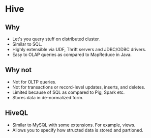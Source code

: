 # Hive

## Why

- Let's you query stuff on distributed cluster.
- Similar to SQL.
- Highly extensible via UDF, Thrift servers and JDBC/ODBC drivers.
- Easy to OLAP queries as compared to MapReduce in Java.

## Why not

- Not for OLTP queries.
- Not for transactions or record-level updates, inserts, and deletes.
- Limited because of SQL as compared to Pig, Spark etc.
- Stores data in de-normalized form.

## HiveQL

- Similar to MySQL with some extensions. For example, views.
- Allows you to specify how structed data is stored and partioned.
